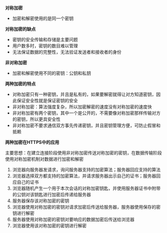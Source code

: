 **对称加密**

* 加密和解密使用的是同一个密钥

**对称加密的缺点**

* 密钥的安全传输和存储是主要问题
* 用户数多时，密钥的数目难以管理
* 无法保证数据的完整性，无法验证发送者和接收者的身份

**非对称加密**

* 加密和解密使用不同的密钥：公钥和私钥

**两种加密的特点**

* 对称加密只有一种密钥，并且是私有的，如果要解密就得让对方知道密钥，因此保证安全性就是保证密钥的安全
* 非对称加密：算法强度复杂，所以加密解密的速度没有对称加密的速度快
* 非对称加密有两个密钥，其中一个是公开的，不需要像对称加密那样传输对方的密钥，所以更具安全性
* 非对称加密不要求通信双方事先传递密钥，并且密钥管理方便，可防止假冒和抵赖

**两种加密在HTTPS中的应用**

主要思想：在建立连接阶段使用非对称加密传送对称加密的密钥，在数据传输阶段使用对称加密机制对数据进行加密和解密

1. 浏览器向服务器发请求，询问服务器支持的加密算法；服务器回应支持的算法
2. 浏览器选择双方都支持的加密算法，并请求服务器出示自己的证书；服务器回应自己的证书
3. 浏览器随机产生一个用于本次会话的对称加密钥匙，并使用服务器证书中附带的公钥对该钥匙进行加密后传递给服务器
4. 服务器保存该对称加密的密钥
5. 浏览器使用对称加密的密钥对请求加密后传送给服务器，服务器使用保存的密钥进行解密
6. 服务器使用对称加密的密钥对要响应的数据加密后传送给浏览器
7. 浏览器使用该对称加密的密钥进行解密